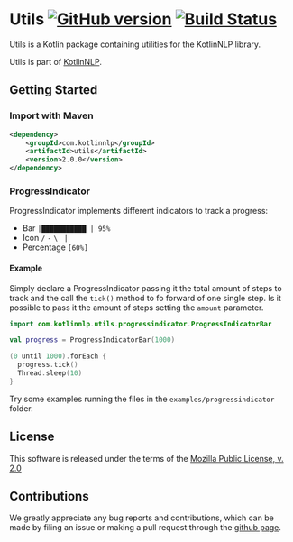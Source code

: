 # Utils [![GitHub version](https://badge.fury.io/gh/KotlinNLP%2FUtils.svg)](https://badge.fury.io/gh/KotlinNLP%2FUtils) [![Build Status](https://travis-ci.org/KotlinNLP/Utils.svg?branch=master)](https://travis-ci.org/KotlinNLP/Utils)

Utils is a Kotlin package containing utilities for the KotlinNLP library.

Utils is part of [KotlinNLP](http://kotlinnlp.com/ "KotlinNLP").


## Getting Started

### Import with Maven

```xml
<dependency>
    <groupId>com.kotlinnlp</groupId>
    <artifactId>utils</artifactId>
    <version>2.0.0</version>
</dependency>
```

### ProgressIndicator

ProgressIndicator implements different indicators to track a progress: 
* Bar ```|███████████ | 95%```
* Icon ```/``` ```-``` ```\ ``` ```|```
* Percentage ```[60%]```

#### Example

Simply declare a ProgressIndicator passing it the total amount of steps to track and the call the `tick()` method to 
fo forward of one single step. Is it possible to pass it the amount of steps setting the `amount` parameter.
```kotlin
import com.kotlinnlp.utils.progressindicator.ProgressIndicatorBar

val progress = ProgressIndicatorBar(1000)

(0 until 1000).forEach {
  progress.tick()
  Thread.sleep(10)
}
```
Try some examples running the files in the `examples/progressindicator` folder.


## License

This software is released under the terms of the 
[Mozilla Public License, v. 2.0](https://mozilla.org/MPL/2.0/ "Mozilla Public License, v. 2.0")


## Contributions

We greatly appreciate any bug reports and contributions, which can be made by filing an issue or making a pull 
request through the [github page](https://github.com/kotlinnlp/Utils "Utils on GitHub").
